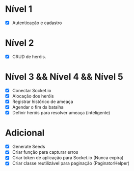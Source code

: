 # Nível 1

- [x] Autenticação e cadastro

# Nível 2

- [x] CRUD de heróis.

# Nível 3 && Nível 4 && Nível 5

- [x] Conectar Socket.io
- [x] Alocação dos heróis
- [x] Registrar histórico de ameaça
- [x] Agendar o fim da batalha
- [x] Definir heróis para resolver ameaça (inteligente)

# Adicional

- [x] Generate Seeds
- [x] Criar função para capturar erros
- [x] Criar token de aplicação para Socket.io (Nunca expira)
- [x] Criar classe reutilizável para paginação (PaginatorHelper)
